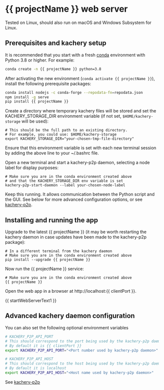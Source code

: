 # {{ projectName }} web server

Tested on Linux, should also run on macOS and Windows Subsystem for Linux.

## Prerequisites and kachery setup

It is recommended that you start with a fresh [conda](https://docs.conda.io/projects/conda/en/latest/) environment with Python 3.8 or higher. For example:

```bash
conda create -n {{ projectName }} python=3.8
```

After activating the new environment (`conda activate {{ projectName }}`), install the following prerequisite packages:

```bash
conda install nodejs -c conda-forge --repodata-fn=repodata.json
npm install -g serve
pip install {{ projectName }}
```

Create a directory where temporary kachery files will be stored and set the KACHERY_STORAGE_DIR environment variable (if not set, `$HOME/kachery-storage` will be used):

```
# This should be the full path to an existing directory.
# For example, you could use: $HOME/kachery-storage
export KACHERY_STORAGE_DIR="your-chosen-tmp-file-directory" 
```

Ensure that this environment variable is set with each new terminal session by adding the above line to your ~/.bashrc file.

Open a new terminal and start a kachery-p2p daemon, selecting a node label for display purposes:

```
# Make sure you are in the conda environment created above
# and that the KACHERY_STORAGE_DIR env variable is set
kachery-p2p-start-daemon --label your-chosen-node-label
```

Keep this running. It allows communication between the Python script and the GUI. See below for more advanced configuration options, or see [kachery-p2p](https://github.com/flatironinstitute/kachery-p2p).

## Installing and running the app

Upgrade to the latest {{ projectName }} (it may be worth restarting the kachery daemon in case updates have been made to the kachery-p2p package):

```
# In a different terminal from the kachery daemon
# Make sure you are in the conda environment created above
pip install --upgrade {{ projectName }}
```

Now run the {{ projectName }} service:

```
# Make sure you are in the conda environment created above
{{ projectName }}
```

Open the web app in a browser at http://localhost:{{ clientPort }}.

{{ startWebServerText1 }}

## Advanced kachery daemon configuration

You can also set the following optional environment variables

```bash
# KACHERY_P2P_API_PORT
# This should correspond to the port being used by the kachery-p2p daemon
# By default it is {{ clientPort }}
export KACHERY_P2P_API_PORT="<Port number used by kachery-p2p daemon>"

# KACHERY_P2P_API_HOST
# This should correspond to the host being used by the kachery-p2p daemon
# By default it is localhost
export KACHERY_P2P_API_HOST="<Host name used by kachery-p2p daemon>"
```

See [kachery-p2p](https://github.com/flatironinstitute/kachery-p2p)